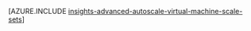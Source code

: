 <properties
    pageTitle="Avanceret Autoskalering konfiguration ved hjælp af Ressourcestyring skabeloner til VM skala sæt | Microsoft Azure"
    description="Konfigurere Autoskalering til VM skala sæt baseret på flere regler og profiler med mail og webhoook beskeder for skala handlinger."
    authors="kamathashwin"
    manager="carolz"
    editor=""
    services="monitoring-and-diagnostics"
    documentationCenter="monitoring-and-diagnostics"/>

<tags
    ms.service="monitoring-and-diagnostics"
    ms.workload="na"
    ms.tgt_pltfrm="na"
    ms.devlang="na"
    ms.topic="article"
    ms.date="08/04/2016"
    ms.author="ashwink"/>

[AZURE.INCLUDE [insights-advanced-autoscale-virtual-machine-scale-sets](../../includes/insights-advanced-autoscale-virtual-machine-scale-sets.md)]
